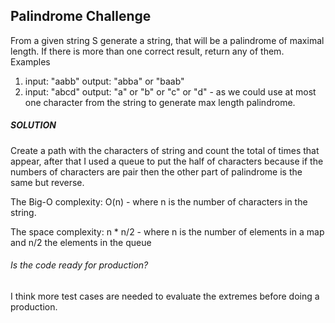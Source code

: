 
## Palindrome Challenge

From a given string S generate a string, that will be a palindrome of maximal length.
If there is more than one correct result, return any of them.
Examples
1. input: "aabb"
output: "abba" or "baab"
2. input: "abcd"
output: "a" or "b" or "c" or "d" - as we could use at most one character from the string to
generate max length palindrome.


##### SOLUTION
Create a path with the characters of string and count the total of times that appear,
after that I used a queue to put the half of characters because if the numbers of characters are pair
then the other part of palindrome is the same but reverse.
  
The Big-O complexity:
O(n) - where n is the number of characters in the string.
	 
  
The space complexity:
n * n/2  - where n is the number of elements in a map and n/2 the elements in the queue


###### Is the code ready for production?

I think more test cases are needed to evaluate the extremes before doing a production.




